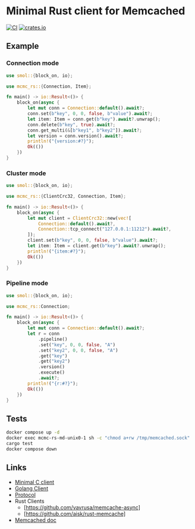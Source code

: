 # Minimal Rust client for Memcached

[![CI](https://github.com/ArtemIsmagilov/mcmc-rs/actions/workflows/ci.yaml/badge.svg)](https://github.com/ArtemIsmagilov/mcmc-rs/actions/workflows/ci.yaml)
[![crates.io](https://img.shields.io/crates/v/mcmc-rs.svg)](https://crates.io/crates/mcmc-rs)

## Example

### Connection mode

```rust
use smol::{block_on, io};

use mcmc_rs::{Connection, Item};

fn main() -> io::Result<()> {
    block_on(async {
        let mut conn = Connection::default().await?;
        conn.set(b"key", 0, 0, false, b"value").await?;
        let item: Item = conn.get(b"key").await?.unwrap();
        conn.delete(b"key", true).await?;
        conn.get_multi(&[b"key1", b"key2"]).await?;
        let version = conn.version().await?;
        println!("{version:#?}");
        Ok(())
    })
}
```

### Cluster mode

```rust
use smol::{block_on, io};

use mcmc_rs::{ClientCrc32, Connection, Item};

fn main() -> io::Result<()> {
    block_on(async {
        let mut client = ClientCrc32::new(vec![
            Connection::default().await?,
            Connection::tcp_connect("127.0.0.1:11212").await?,
        ]);
        client.set(b"key", 0, 0, false, b"value").await?;
        let item: Item = client.get(b"key").await?.unwrap();
        println!("{item:#?}");
        Ok(())
    })
}
```

### Pipeline mode

```rust
use smol::{block_on, io};

use mcmc_rs::Connection;

fn main() -> io::Result<()> {
    block_on(async {
        let mut conn = Connection::default().await?;
        let r = conn
            .pipeline()
            .set("key", 0, 0, false, "A")
            .set("key2", 0, 0, false, "A")
            .get("key")
            .get("key2")
            .version()
            .execute()
            .await?;
        println!("{r:#?}");
        Ok(())
    })
}
```

## Tests

```bash
docker compose up -d
docker exec mcmc-rs-md-unix0-1 sh -c "chmod a+rw /tmp/memcached.sock"
cargo test
docker compose down
```

## Links

- [Minimal C client](https://github.com/dormando/mcmc)
- [Golang Client](https://github.com/bradfitz/gomemcache/tree/master)
- [Protocol](https://github.com/memcached/memcached/blob/master/doc/protocol.txt)
- Rust Clients
  - [https://github.com/vavrusa/memcache-async]
  - [https://github.com/aisk/rust-memcache]
- [Memcached doc](https://docs.memcached.org)
